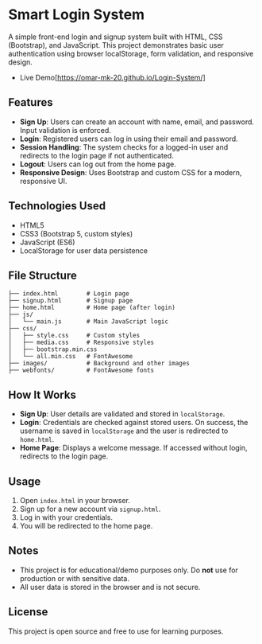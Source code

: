 # Smart Login System

A simple front-end login and signup system built with HTML, CSS (Bootstrap), and JavaScript. This project demonstrates basic user authentication using browser localStorage, form validation, and responsive design.
- Live Demo[https://omar-mk-20.github.io/Login-System/]

## Features
- **Sign Up**: Users can create an account with name, email, and password. Input validation is enforced.
- **Login**: Registered users can log in using their email and password.
- **Session Handling**: The system checks for a logged-in user and redirects to the login page if not authenticated.
- **Logout**: Users can log out from the home page.
- **Responsive Design**: Uses Bootstrap and custom CSS for a modern, responsive UI.

## Technologies Used
- HTML5
- CSS3 (Bootstrap 5, custom styles)
- JavaScript (ES6)
- LocalStorage for user data persistence

## File Structure
```
├── index.html        # Login page
├── signup.html       # Signup page
├── home.html         # Home page (after login)
├── js/
│   └── main.js       # Main JavaScript logic
├── css/
│   ├── style.css     # Custom styles
│   ├── media.css     # Responsive styles
│   ├── bootstrap.min.css
│   └── all.min.css   # FontAwesome
├── images/           # Background and other images
├── webfonts/         # FontAwesome fonts
```

## How It Works
- **Sign Up**: User details are validated and stored in `localStorage`.
- **Login**: Credentials are checked against stored users. On success, the username is saved in `localStorage` and the user is redirected to `home.html`.
- **Home Page**: Displays a welcome message. If accessed without login, redirects to the login page.

## Usage
1. Open `index.html` in your browser.
2. Sign up for a new account via `signup.html`.
3. Log in with your credentials.
4. You will be redirected to the home page.

## Notes
- This project is for educational/demo purposes only. Do **not** use for production or with sensitive data.
- All user data is stored in the browser and is not secure.

## License
This project is open source and free to use for learning purposes.
